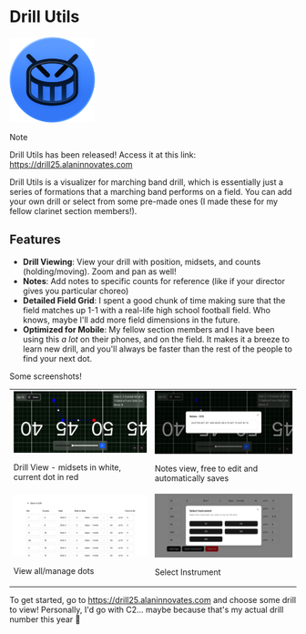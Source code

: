 # Drill Utils

<img src="github/assets/drill-utils-icon.png" alt="Icon" width="150px">

> [!NOTE]  
> Drill Utils has been released! Access it at this link: https://drill25.alaninnovates.com


Drill Utils is a visualizer for marching band drill, which is essentially just a series of formations that a marching band performs on a field. You can add your own drill or select from some pre-made ones (I made these for my fellow clarinet section members!).

## Features

- **Drill Viewing**: View your drill with position, midsets, and counts (holding/moving). Zoom and pan as well!
- **Notes**: Add notes to specific counts for reference (like if your director gives you particular choreo)
- **Detailed Field Grid**: I spent a good chunk of time making sure that the field matches up 1-1 with a real-life high school football field. Who knows, maybe I'll add more field dimensions in the future.
- **Optimized for Mobile**: My fellow section members and I have been using this *a lot* on their phones, and on the field. It makes it a breeze to learn new drill, and you'll always be faster than the rest of the people to find your next dot.

Some screenshots!
<table>
    <tr>
        <td>
            <img src="github/assets/drill_view.png" alt="Home Page" width="400">
            <p>Drill View - midsets in white, current dot in red</p>
        </td>
        <td>
            <img src="github/assets/notes_view.png" alt="Create Page" width="400">
            <p>Notes view, free to edit and automatically saves</p>
        </td>
    </tr>
    <tr>
        <td>
            <img src="github/assets/dots_manager.png" alt="Free Response Prompt" width="400">
            <p>View all/manage dots</p>
        </td>
        <td>
            <img src="github/assets/instrument_select.png" alt="Multiple Choice Question" width="400">
            <p>Select Instrument</p>
        </td>
    </tr>
</table>

To get started, go to https://drill25.alaninnovates.com and choose some drill to view! Personally, I'd go with C2... maybe because that's my actual drill number this year 👀